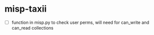 # misp-taxii

- [ ] function in misp.py to check user perms, will need for can_write and can_read collections
  